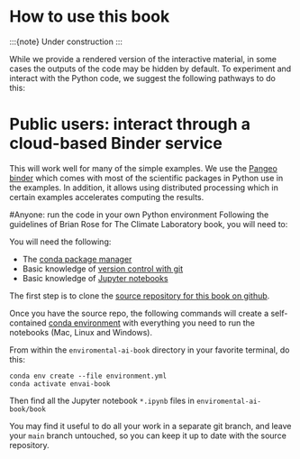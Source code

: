 How to use this book
=======================

:::{note}
Under construction
:::

While we provide a rendered version of the interactive material, in some cases the outputs of the code may be hidden by default. To experiment and interact with the Python code, we suggest the following pathways to do this:

# Public users: interact through a cloud-based Binder service 
This will work well for many of the simple examples. We use the [Pangeo binder](https://binder.pangeo.io/) which comes with most of the scientific packages in Python use in the examples. In addition, it allows using distributed processing which in certain examples accelerates computing the results. 

#Anyone: run the code in your own Python environment
Following the guidelines of Brian Rose for The Climate Laboratory book, you will need to:

You will need the following:

* The [conda package manager](https://docs.conda.io/en/latest/)
* Basic knowledge of [version control with git](https://git-scm.com)
* Basic knowledge of [Jupyter notebooks](https://jupyter-notebook.readthedocs.io/en/stable/)

The first step is to clone the [source repository for this book on github](https://github.com/acocac/environmental-ai-book).

Once you have the source repo, the following commands will create a self-contained
[conda environment](https://docs.conda.io/projects/conda/en/latest/user-guide/concepts/environments.html)
with everything you need to run the notebooks (Mac, Linux and Windows).

From within the `enviromental-ai-book` directory in your favorite terminal, do this:

```
conda env create --file environment.yml
conda activate envai-book
```

Then find all the Jupyter notebook `*.ipynb` files in `enviromental-ai-book/book`

You may find it useful to do all your work in a separate git branch,
and leave your `main` branch untouched, so you can keep it up to date with
the source repository.